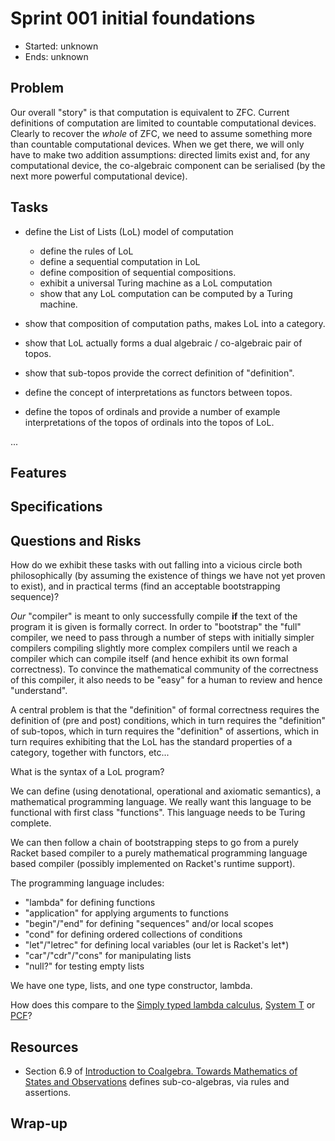 # Sprint 001 initial foundations

* Started: unknown
* Ends: unknown

## Problem

Our overall "story" is that computation is equivalent to ZFC. Current 
definitions of computation are limited to countable computational 
devices. Clearly to recover the *whole* of ZFC, we need to assume 
something more than countable computational devices.  When we get there, 
we will only have to make two addition assumptions: directed limits exist 
and, for any computational device, the co-algebraic component can be 
serialised (by the next more powerful computational device).

## Tasks

* define the List of Lists (LoL) model of computation
  * define the rules of LoL
  * define a sequential computation in LoL
  * define composition of sequential compositions.
  * exhibit a universal Turing machine as a LoL computation
  * show that any LoL computation can be computed by a Turing machine.

* show that composition of computation paths, makes LoL into a category.

* show that LoL actually forms a dual algebraic / co-algebraic pair of 
topos.

* show that sub-topos provide the correct definition of "definition".

* define the concept of interpretations as functors between topos.

* define the topos of ordinals and provide a number of example 
interpretations of the topos of ordinals into the topos of LoL.

...

## Features

## Specifications

## Questions and Risks

How do we exhibit these tasks with out falling into a vicious circle both 
philosophically (by assuming the existence of things we have not yet 
proven to exist), and in practical terms (find an acceptable bootstrapping 
sequence)?

*Our* "compiler" is meant to only successfully compile **if** the text of 
the program it is given is formally correct. In order to "bootstrap" the 
"full" compiler, we need to pass through a number of steps with 
initially simpler compilers compiling slightly more complex compilers 
until we reach a compiler which can compile itself (and hence exhibit its 
own formal correctness). To convince the mathematical community of the 
correctness of this compiler, it also needs to be "easy" for a human to 
review and hence "understand".

A central problem is that the "definition" of formal correctness requires 
the definition of (pre and post) conditions, which in turn requires the 
"definition" of sub-topos, which in turn requires the "definition" of 
assertions, which in turn requires exhibiting that the LoL has the 
standard properties of a category, together with functors, etc...

What is the syntax of a LoL program?

We can define (using denotational, operational and axiomatic semantics), a 
mathematical programming language. We really want this language to be 
functional with first class "functions". This language needs to be Turing 
complete.

We can then follow a chain of bootstrapping steps to go from a purely 
Racket based compiler to a purely mathematical programming language based 
compiler (possibly implemented on Racket's runtime support).

The programming language includes:

* "lambda" for defining functions
* "application" for applying arguments to functions
* "begin"/"end" for defining "sequences" and/or local scopes
* "cond" for defining ordered collections of conditions
* "let"/"letrec" for defining local variables (our let is Racket's let*)
* "car"/"cdr"/"cons" for manipulating lists
* "null?" for testing empty lists

We have one type, lists, and one type constructor, lambda.

How does this compare to the [Simply typed lambda 
calculus](https://en.wikipedia.org/wiki/Simply_typed_lambda_calculus), 
[System T](https://en.wikipedia.org/wiki/Dialectica_interpretation) or 
[PCF](https://en.wikipedia.org/wiki/Programming_language_for_Computable_Functions)?

## Resources

* Section 6.9 of [Introduction to Coalgebra. Towards Mathematics of 
States and 
Observations](http://www.cs.ru.nl/B.Jacobs/CLG/JacobsCoalgebraIntro.pdf) 
defines sub-co-algebras, via rules and assertions.

## Wrap-up
